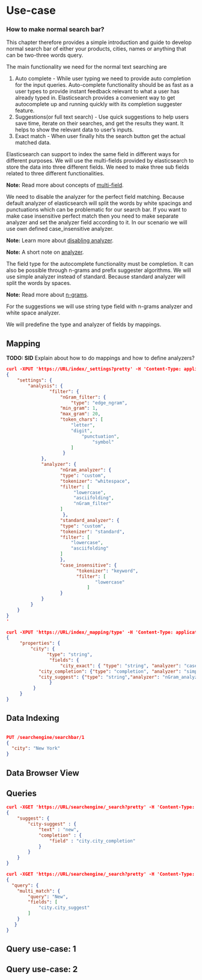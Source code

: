 # Use-case

### How to make normal search bar?

This chapter therefore provides a simple introduction and guide to develop normal search bar of either your products, cities, names or anything that can be two-three words query. 

The main functionality we need for the normal text searching are

1. Auto complete - While user typing we need to provide auto completion for the input queries. Auto-complete functionality should be as fast as a user types to provide instant feedback relevant to what a user has already typed in.  Elasticsearch provides a convenient way to get autocomplete up and running quickly with its completion suggester feature. 
2. Suggestions(or full text search) - Use quick suggestions to help users save time, iterate on their searches, and get the results they want. It helps to show the relevant data to user’s inputs. 
3. Exact match - When user finally hits the search button get the actual matched data. 

Elasticsearch can support to index the same field in different ways for different purposes. We will use the multi-fields provided by elasticsearch to store the data into three different fields. We need to make three sub fields related to three different functionalities. 


**Note:** Read more about concepts of [multi-field](https://www.elastic.co/guide/en/elasticsearch/reference/current/multi-fields.html).

We need to disable the analyzer for the perfect field matching. Because default analyzer of elasticsearch will split the words by white spacings and punctuations which can be problematic for our search bar. If you want to make case insensitive perfect match then you need to make separate analyzer and set the analyzer field according to it. In our scenario we will use own defined case_insensitive analyzer. 

**Note:** Learn more about [disabling analyzer](https://www.elastic.co/guide/en/elasticsearch/guide/current/_finding_exact_values.html). 


**Note:** A short note on [analyzer](https://www.elastic.co/blog/found-text-analysis-part-1).

The field type for the autocomplete functionality must be completion. It can also be possible through n-grams and prefix suggester algorithms. We will use simple analyzer instead of standard. Because standard analyzer will split the words by spaces.
 
**Note:** Read more about [n-grams](https://www.elastic.co/guide/en/elasticsearch/reference/current/analysis-ngram-tokenizer.html). 

For the suggestions we will use string type field with n-grams analyzer and white space analyzer.

We will predefine the type and  analyzer of fields by mappings.

## Mapping


**TODO: SID** Explain about how to do mappings and how to define analyzers? 
```json
curl -XPUT 'https://URL/index/_settings?pretty' -H 'Content-Type: application/json' -d'
{
	"settings": {
  		"analysis": {
    			"filter": {
      				"nGram_filter": {
        				"type": "edge_ngram",
					"min_gram": 1,
					"max_gram": 20,
					"token_chars": [
					  	"letter",
					  	"digit",
         				 	"punctuation",
        				        "symbol"
    					]
     				 }
   			 },
  			 "analyzer": {
      				"nGram_analyzer": {
					"type": "custom",
					"tokenizer": "whitespace",
					"filter": [
					 	 "lowercase",
					  	 "asciifolding",
					  	 "nGram_filter"
					]
    				 },
      				"standard_analyzer": {
					"type": "custom",
					"tokenizer": "standard",
					"filter": [
					  	"lowercase",
					  	"asciifolding"
					]
      				},
       				"case_insensitive": {
          				  "tokenizer": "keyword",
           				  "filter": [
               					 "lowercase"
            				  ]             
        			}   
   			 }
 		 }
	}
}
'
```
```json
curl -XPUT 'https://URL/index/_mapping/type' -H 'Content-Type: application/json' -d'
{
     "properties": {
         "city": {
               "type": "string",
                "fields": {
             		"city_exact": { "type": "string", "analyzer": "case_insensitive" },
			"city_completion": {"type": "completion", "analyzer": "simple" , "search_analyzer": "simple", "payloads": false},
			"city_suggest": {"type": "string","analyzer": "nGram_analyzer", "search_analyzer": "nGram_analyzer"}
                }
          }
     }
}
```

## Data Indexing
```json

PUT /searchengine/searchbar/1
{
  "city": "New York"
}

```

## Data Browser View

## Queries
```json
curl -XGET 'https://URL/searchengine/_search?pretty' -H 'Content-Type: application/json' -d'
{
    "suggest": {
        "city-suggest" : {
            "text" : "new",
            "completion" : {
                "field" : "city.city_completion"
            }
        }
    }
}
```
```json
curl -XGET 'https://URL/searchengine/_search?pretty' -H 'Content-Type: application/json' -d'
{
  "query": {
  	"multi_match": {
		"query": "New",
		"fields": [ 
			"city.city_suggest"
		]
	}
   }
}
```
## Query use-case: 1

## Query use-case: 2


